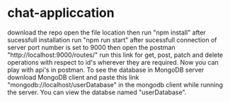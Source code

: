 # chat-appliccation
download the repo
open the file location
then run "npm install"
after sucessfull installation
run  "npm run start" after sucessfull connection of server
port number is set to 9000
then open the postman "http://localhost:9000/routes/" run this link for get, post, patch and delete operations with respect to id's wherever they are required.
Now you can play with api's in postman.
To see the database in MongoDB server 
download MongoDB client and paste this link "mongodb://localhost/userDatabase" in the mongodb client while running the server.
You can view the databse named "userDatabase".
